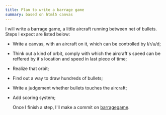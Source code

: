 ```yaml
---
title: Plan to write a barrage game
summary: based on html5 canvas
---
```


I will write a barrage game, a little aircraft running between net of bullets. Steps I expect are listed below:
* Write a canvas, with an aircraft on it, which can be controlled by l/r/u/d;
* Think out a kind of orbit, comply with which the aircraft's speed can be reffered by it's location and speed in last piece of time;
* Realize that orbit;
* Find out a way to draw hundreds of bullets;
* Write a judgement whether bullets touches the aircraft;
* Add scoring system;

    Once I finish a step, I'll make a commit on [barragegame](github.com/xyhs2010/barragegame/).
